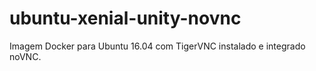 # ubuntu-xenial-unity-novnc
Imagem Docker para Ubuntu 16.04 com TigerVNC instalado e integrado noVNC.
